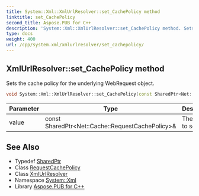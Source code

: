 ```yaml
---
title: System::Xml::XmlUrlResolver::set_CachePolicy method
linktitle: set_CachePolicy
second_title: Aspose.PUB for C++
description: 'System::Xml::XmlUrlResolver::set_CachePolicy method. Sets the cache policy for the underlying WebRequest object in C++.'
type: docs
weight: 400
url: /cpp/system.xml/xmlurlresolver/set_cachepolicy/
---
```

## XmlUrlResolver::set_CachePolicy method


Sets the cache policy for the underlying WebRequest object.

```cpp
void System::Xml::XmlUrlResolver::set_CachePolicy(const SharedPtr<Net::Cache::RequestCachePolicy> &value)
```


| Parameter | Type | Description |
| --- | --- | --- |
| value | const SharedPtr\<Net::Cache::RequestCachePolicy\>\& | The value to set. |

## See Also

* Typedef [SharedPtr](../../../system/sharedptr/)
* Class [RequestCachePolicy](../../../system.net.cache/requestcachepolicy/)
* Class [XmlUrlResolver](../)
* Namespace [System::Xml](../../)
* Library [Aspose.PUB for C++](../../../)
